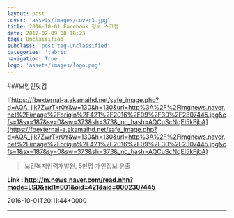 ```yaml
---
layout: post
cover: 'assets/images/cover3.jpg'
title: 2016-10-01 Facebook 정보 스크랩
date: 2017-02-09 08:18:23
tags: Unclassified
subclass: 'post tag-Unclassified'
categories: 'tabris'
navigation: True
logo: 'assets/images/logo.png'
---
```


###보안인닷컴

![https://fbexternal-a.akamaihd.net/safe_image.php?d=AQA_jIk7ZwrTkr0Y&w=130&h=130&url=http%3A%2F%2Fimgnews.naver.net%2Fimage%2Forigin%2F421%2F2016%2F09%2F30%2F2307445.jpg&cfs=1&sx=187&sy=0&sw=373&sh=373&_nc_hash=AQCuScNqEI5kFjbA](https://fbexternal-a.akamaihd.net/safe_image.php?d=AQA_jIk7ZwrTkr0Y&w=130&h=130&url=http%3A%2F%2Fimgnews.naver.net%2Fimage%2Forigin%2F421%2F2016%2F09%2F30%2F2307445.jpg&cfs=1&sx=187&sy=0&sw=373&sh=373&_nc_hash=AQCuScNqEI5kFjbA)

>보건복지인력개발원, 5만명 개인정보 유출

**Link : <http://m.news.naver.com/read.nhn?mode=LSD&sid1=001&oid=421&aid=0002307445>**

2016-10-01T20:11:44+0000

---


